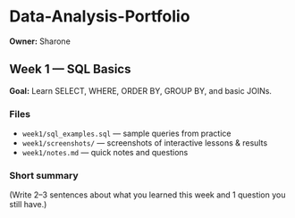 # Data-Analysis-Portfolio
**Owner:** Sharone

## Week 1 — SQL Basics
**Goal:** Learn SELECT, WHERE, ORDER BY, GROUP BY, and basic JOINs.

### Files
- `week1/sql_examples.sql` — sample queries from practice
- `week1/screenshots/` — screenshots of interactive lessons & results
- `week1/notes.md` — quick notes and questions

### Short summary
(Write 2–3 sentences about what you learned this week and 1 question you still have.)
